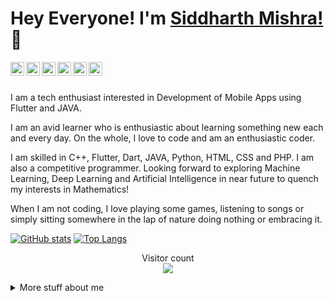 # Hey Everyone! I'm [Siddharth Mishra!](https://hard-coder05.github.io/) 👋
<a href="https://twitter.com/im_siddhart">
  <img align="left" alt="Siddharth's Twitter" width="22px" src="https://cdn.jsdelivr.net/npm/simple-icons@v3/icons/twitter.svg" />
</a>
<a href="https://linkedin.com/in/smishra1605">
  <img align="left" alt="Siddharth's Linkdein" width="22px" src="https://cdn.jsdelivr.net/npm/simple-icons@v3/icons/linkedin.svg" />
</a>
<a href="https://github.com/Hard-Coder05">
  <img align="left" alt="Siddharth's Github" width="22px" src="https://cdn.jsdelivr.net/npm/simple-icons@v3/icons/github.svg" />
</a>
<a href="https://instagram.com/_im_siddharth/">
  <img align="left" alt="Siddharth's Instagram" width="22px" src="https://cdn.jsdelivr.net/npm/simple-icons@v3/icons/instagram.svg" />
</a>
<a href="https://www.facebook.com/profile.php?id=100035680522536">
  <img align="left" alt="Siddharth's Facebook" width="22px" src="https://cdn.jsdelivr.net/npm/simple-icons@v3/icons/facebook.svg" />
</a>
<a href="https://www.youtube.com/channel/UCA5u7UsgPS-aJqOjQoQPjPQ">
  <img align="left" alt="Siddharth's Youtube" width="22px" src="https://cdn.jsdelivr.net/npm/simple-icons@v3/icons/youtube.svg" />
</a>
<br/>
<br/>

I am a tech enthusiast interested in Development of Mobile Apps using Flutter and JAVA.

I am an avid learner who is enthusiastic about learning something new each and every day. On the whole, I love to code and am an enthusiastic coder.

I am skilled in C++, Flutter, Dart, JAVA, Python, HTML, CSS and PHP. I am also a competitive programmer. Looking forward to exploring Machine Learning, Deep Learning and Artificial Intelligence in near future to quench my interests in Mathematics!

When I am not coding, I love playing some games, listening to songs or simply sitting somewhere in the lap of nature doing nothing or embracing it.

[![GitHub stats](https://github-readme-stats.vercel.app/api?username=Hard-Coder05&count_private=true&show_icons=true&hide=stars&theme=radical&&include_all_commits=true)](https://github.com/Hard-Coder05/github-readme-stats-1)    [![Top Langs](https://github-readme-stats.vercel.app/api/top-langs/?username=Hard-Coder05&hide=html,css,javascript)](https://github.com/Hard-Coder05/github-readme-stats-1)

<p align="center"> 
  Visitor count<br>
  <img src="https://profile-counter.glitch.me/Hard-Coder05/count.svg" />
</p>

<details>
<summary>
  More stuff about me
</summary>
  
  ## My skills 📜
- Flutter
- Dart
- JAVA
- Android Mobile Application Development

</details>  
<!--
**Hard-Coder05/Hard-Coder05** is a ✨ _special_ ✨ repository because its `README.md` (this file) appears on your GitHub profile.

Here are some ideas to get you started:

- 🔭 I’m currently working on ...
- 🌱 I’m currently learning ...
- 👯 I’m looking to collaborate on ...
- 🤔 I’m looking for help with ...
- 💬 Ask me about ...
- 📫 How to reach me: ...
- 😄 Pronouns: ...
- ⚡ Fun fact: ...
-->
